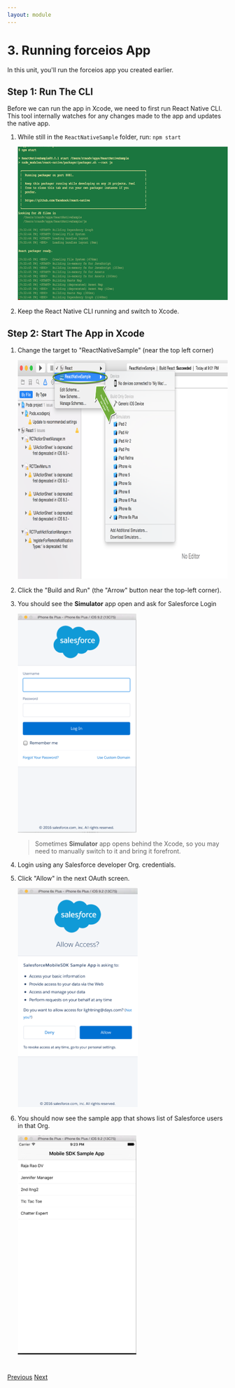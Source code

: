 ```yaml
---
layout: module
---
```

# 3. Running forceios App
In this unit, you'll run the forceios app you created earlier.


## Step 1: Run The CLI
Before we can run the app in Xcode, we need to first run React Native CLI. This tool internally watches for any changes made to the app and updates the native app. 

1. While still in the `ReactNativeSample` folder, run: `npm start`

	<img src="images/react-cli.png" style="height:350px" />
2. Keep the React Native CLI running and switch to Xcode.

## Step 2: Start The App in Xcode
1. Change the target to "ReactNativeSample" (near the top left corner) 
	
	<img src="images/xcode-react-native-start.png" style="height:500px" />

2. Click the "Build and Run" (the "Arrow" button near the top-left corner).
3. You should see the **Simulator** app open and ask for Salesforce Login

	<img src="images/simulator.png" style="height:500px" />
	
	> Sometimes **Simulator** app opens behind the Xcode, so you may need to manually switch to it and bring it forefront. 
4. Login using any Salesforce developer Org. credentials.
5. Click "Allow" in the next OAuth screen.

	<img src="images/xcode-oauth-screen.png" style="height:500px" />
6. You should now see the sample app that shows list of Salesforce users in that Org.

	<img src="images/sampleApp.png" style="height:500px" />
<div class="row" style="margin-top:40px;">
<div class="col-sm-12">
<a href="mobile-sdk-react-native-running-forceios-app.html" class="btn btn-default"><i class="glyphicon glyphicon-chevron-left"></i> Previous</a>
<a href="mobile-sdk-react-native-adding-connected-app.html" class="btn btn-default pull-right">Next <i class="glyphicon glyphicon-chevron-right"></i></a>
</div>
</div>
